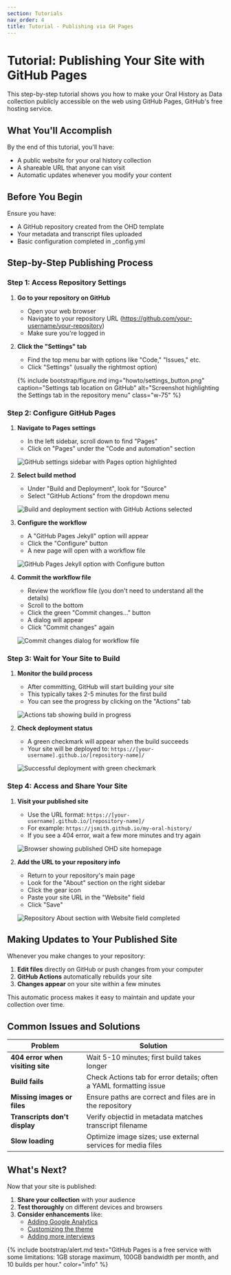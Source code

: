 ```yaml
---
section: Tutorials
nav_order: 4
title: Tutorial - Publishing via GH Pages
---
```


# Tutorial: Publishing Your Site with GitHub Pages

This step-by-step tutorial shows you how to make your Oral History as Data collection publicly accessible on the web using GitHub Pages, GitHub's free hosting service.

## What You'll Accomplish

By the end of this tutorial, you'll have:
- A public website for your oral history collection
- A shareable URL that anyone can visit
- Automatic updates whenever you modify your content

## Before You Begin

Ensure you have:
- A GitHub repository created from the OHD template
- Your metadata and transcript files uploaded
- Basic configuration completed in _config.yml

## Step-by-Step Publishing Process

### Step 1: Access Repository Settings

1. **Go to your repository on GitHub**
   - Open your web browser
   - Navigate to your repository URL (https://github.com/your-username/your-repository)
   - Make sure you're logged in

2. **Click the "Settings" tab**
   - Find the top menu bar with options like "Code," "Issues," etc.
   - Click "Settings" (usually the rightmost option)
   
   {% include bootstrap/figure.md img="howto/settings_button.png" caption="Settings tab location on GitHub" alt="Screenshot highlighting the Settings tab in the repository menu" class="w-75" %}

### Step 2: Configure GitHub Pages

1. **Navigate to Pages settings**
   - In the left sidebar, scroll down to find "Pages"
   - Click on "Pages" under the "Code and automation" section
   
   ![GitHub settings sidebar with Pages option highlighted](SCREENSHOT_PLACEHOLDER)

2. **Select build method**
   - Under "Build and Deployment", look for "Source"
   - Select "GitHub Actions" from the dropdown menu
   
   ![Build and deployment section with GitHub Actions selected](SCREENSHOT_PLACEHOLDER)

3. **Configure the workflow**
   - A "GitHub Pages Jekyll" option will appear
   - Click the "Configure" button
   - A new page will open with a workflow file
   
   ![GitHub Pages Jekyll option with Configure button](SCREENSHOT_PLACEHOLDER)

4. **Commit the workflow file**
   - Review the workflow file (you don't need to understand all the details)
   - Scroll to the bottom
   - Click the green "Commit changes..." button
   - A dialog will appear
   - Click "Commit changes" again
   
   ![Commit changes dialog for workflow file](SCREENSHOT_PLACEHOLDER)

### Step 3: Wait for Your Site to Build

1. **Monitor the build process**
   - After committing, GitHub will start building your site
   - This typically takes 2-5 minutes for the first build
   - You can see the progress by clicking on the "Actions" tab
   
   ![Actions tab showing build in progress](SCREENSHOT_PLACEHOLDER)

2. **Check deployment status**
   - A green checkmark will appear when the build succeeds
   - Your site will be deployed to: `https://[your-username].github.io/[repository-name]/`
   
   ![Successful deployment with green checkmark](SCREENSHOT_PLACEHOLDER)

### Step 4: Access and Share Your Site

1. **Visit your published site**
   - Use the URL format: `https://[your-username].github.io/[repository-name]/`
   - For example: `https://jsmith.github.io/my-oral-history/`
   - If you see a 404 error, wait a few more minutes and try again
   
   ![Browser showing published OHD site homepage](SCREENSHOT_PLACEHOLDER)

2. **Add the URL to your repository info**
   - Return to your repository's main page
   - Look for the "About" section on the right sidebar
   - Click the gear icon
   - Paste your site URL in the "Website" field
   - Click "Save"
   
   ![Repository About section with Website field completed](SCREENSHOT_PLACEHOLDER)

## Making Updates to Your Published Site

Whenever you make changes to your repository:

1. **Edit files** directly on GitHub or push changes from your computer
2. **GitHub Actions** automatically rebuilds your site
3. **Changes appear** on your site within a few minutes

This automatic process makes it easy to maintain and update your collection over time.

## Common Issues and Solutions

| Problem | Solution |
|---------|----------|
| **404 error when visiting site** | Wait 5-10 minutes; first build takes longer |
| **Build fails** | Check Actions tab for error details; often a YAML formatting issue |
| **Missing images or files** | Ensure paths are correct and files are in the repository |
| **Transcripts don't display** | Verify objectid in metadata matches transcript filename |
| **Slow loading** | Optimize image sizes; use external services for media files |

## What's Next?

Now that your site is published:

1. **Share your collection** with your audience
2. **Test thoroughly** on different devices and browsers
3. **Consider enhancements** like:
   - [Adding Google Analytics](../setup/configuration.html#analytics)
   - [Customizing the theme](../customize/customization.html)
   - [Adding more interviews](../prepare-metadata/tutorial-metadata.html)

{% include bootstrap/alert.md text="GitHub Pages is a free service with some limitations: 1GB storage maximum, 100GB bandwidth per month, and 10 builds per hour." color="info" %}